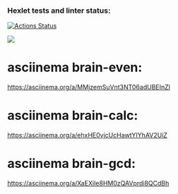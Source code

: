 ### Hexlet tests and linter status:
[![Actions Status](https://github.com/FasTrss/frontend-project-44/workflows/hexlet-check/badge.svg)](https://github.com/FasTrss/frontend-project-44/actions)

<a href="https://codeclimate.com/github/FasTrss/frontend-project-44/maintainability"><img src="https://api.codeclimate.com/v1/badges/e4aadca4de5452eec6bb/maintainability" /></a>

# asciinema brain-even:
https://asciinema.org/a/MMjzemSuVnt3NT06adUBEInZl
# asciinema brain-calc:
https://asciinema.org/a/ehxHE0vjcUcHawtYIYhAV2UiZ
# asciinema brain-gcd:
https://asciinema.org/a/XaEXiIe8HM0zQAVprdi8QCdBh